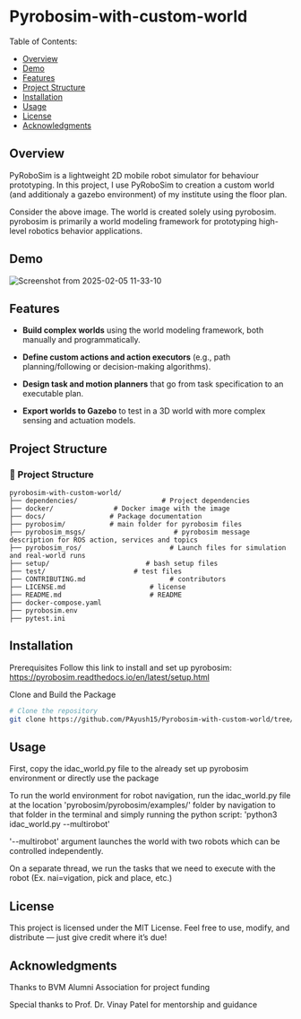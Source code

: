 # Pyrobosim-with-custom-world

Table of Contents:

  - [Overview](#overview)
  - [Demo](#demo)
  - [Features](#features)
  - [Project Structure](#projectstructure)
  - [Installation](#installation)
  - [Usage](#usage)
  - [License](#license)
  - [Acknowledgments](#acknowledgments)

## Overview

PyRoboSim is a lightweight 2D mobile robot simulator for behaviour prototyping. In this project, I use PyRoboSim to creation a custom world (and additionaly a gazebo environment) of my institute using the floor plan. 

Consider the above image. The world is created solely using pyrobosim. pyrobosim is primarily a world modeling framework for prototyping high-level robotics behavior applications.


## Demo

![Screenshot from 2025-02-05 11-33-10](https://github.com/user-attachments/assets/5ec81690-0c4c-4fcf-8ae8-8b95faee0177)

## Features

- **Build complex worlds** using the world modeling framework, both manually and programmatically.

- **Define custom actions and action executors** (e.g., path planning/following or decision-making algorithms).

- **Design task and motion planners** that go from task specification to an executable plan.

- **Export worlds to Gazebo** to test in a 3D world with more complex sensing and actuation models.


## Project Structure

### 📁 Project Structure

```plaintext
pyrobosim-with-custom-world/
├── dependencies/                     # Project dependencies
├── docker/               # Docker image with the image
├── docs/                # Package documentation
├── pyrobosim/           # main folder for pyrobosim files
├── pyrobosim_msgs/                      # pyrobosim message description for ROS action, services and topics
├── pyrobosim_ros/                      # Launch files for simulation and real-world runs
├── setup/                        # bash setup files
├── test/                      # test files
├── CONTRIBUTING.md                     # contributors
├── LICENSE.md                     # license
├── README.md                      # README
├── docker-compose.yaml    
├── pyrobosim.env                      
├── pytest.ini                      
```



## Installation

Prerequisites
Follow this link to install and set up pyrobosim: https://pyrobosim.readthedocs.io/en/latest/setup.html
  
Clone and Build the Package

```bash
# Clone the repository
git clone https://github.com/PAyush15/Pyrobosim-with-custom-world/tree/main

```

## Usage

First, copy the idac_world.py file to the already set up pyrobosim environment or directly use the package

To run the world environment for robot navigation, run the idac_world.py file at the location 'pyrobosim/pyrobosim/examples/' folder by navigation to that folder in the terminal and simply running the python script: 'python3 idac_world.py --multirobot'

'--multirobot' argument launches the world with two robots which can be controlled independently.

On a separate thread, we run the tasks that we need to execute with the robot (Ex. nai=vigation, pick and place, etc.)


## License

This project is licensed under the MIT License.
Feel free to use, modify, and distribute — just give credit where it’s due!

## Acknowledgments

Thanks to BVM Alumni Association for project funding

Special thanks to Prof. Dr. Vinay Patel for mentorship and guidance


